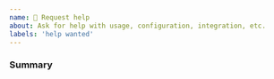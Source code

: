 ```yaml
---
name: 🙏 Request help
about: Ask for help with usage, configuration, integration, etc.
labels: 'help wanted'
---
```


### Summary



